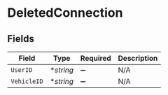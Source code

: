 # DeletedConnection


## Fields

| Field              | Type               | Required           | Description        |
| ------------------ | ------------------ | ------------------ | ------------------ |
| `UserID`           | **string*          | :heavy_minus_sign: | N/A                |
| `VehicleID`        | **string*          | :heavy_minus_sign: | N/A                |